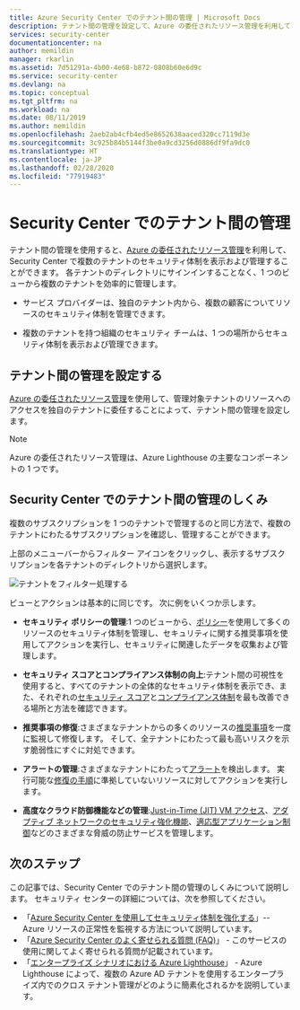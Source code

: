 ```yaml
---
title: Azure Security Center でのテナント間の管理 | Microsoft Docs
description: テナント間の管理を設定して、Azure の委任されたリソース管理を利用して Security Center で複数のテナントのセキュリティ体制を管理する方法について説明します。
services: security-center
documentationcenter: na
author: memildin
manager: rkarlin
ms.assetid: 7d51291a-4b00-4e68-b872-0808b60e6d9c
ms.service: security-center
ms.devlang: na
ms.topic: conceptual
ms.tgt_pltfrm: na
ms.workload: na
ms.date: 08/11/2019
ms.author: memildin
ms.openlocfilehash: 2aeb2ab4cfb4ed5e8652638aaced320cc7119d3e
ms.sourcegitcommit: 3c925b84b5144f3be0a9cd3256d0886df9fa9dc0
ms.translationtype: HT
ms.contentlocale: ja-JP
ms.lasthandoff: 02/28/2020
ms.locfileid: "77919483"
---
```

# <a name="cross-tenant-management-in-security-center"></a>Security Center でのテナント間の管理

テナント間の管理を使用すると、[Azure の委任されたリソース管理](../lighthouse/concepts/azure-delegated-resource-management.md)を利用して、Security Center で複数のテナントのセキュリティ体制を表示および管理することができます。 各テナントのディレクトリにサインインすることなく、1 つのビューから複数のテナントを効率的に管理します。

- サービス プロバイダーは、独自のテナント内から、複数の顧客についてリソースのセキュリティ体制を管理できます。

- 複数のテナントを持つ組織のセキュリティ チームは、1 つの場所からセキュリティ体制を表示および管理できます。

## <a name="set-up-cross-tenant-management"></a>テナント間の管理を設定する

[Azure の委任されたリソース管理](../lighthouse/concepts/azure-delegated-resource-management.md)を使用して、管理対象テナントのリソースへのアクセスを独自のテナントに委任することによって、テナント間の管理を設定します。

> [!NOTE]
> Azure の委任されたリソース管理は、Azure Lighthouse の主要なコンポーネントの 1 つです。

## <a name="how-does-cross-tenant-management-work-in-security-center"></a>Security Center でのテナント間の管理のしくみ

複数のサブスクリプションを 1 つのテナントで管理するのと同じ方法で、複数のテナントにわたるサブスクリプションを確認し、管理することができます。

上部のメニューバーからフィルター アイコンをクリックし、表示するサブスクリプションを各テナントのディレクトリから選択します。

  ![テナントをフィルター処理する](./media/security-center-cross-tenant-management/cross-tenant-filter.png)

ビューとアクションは基本的に同じです。 次に例をいくつか示します。

- **セキュリティ ポリシーの管理**:1 つのビューから、[ポリシー](tutorial-security-policy.md)を使用して多くのリソースのセキュリティ体制を管理し、セキュリティに関する推奨事項を使用してアクションを実行し、セキュリティに関連したデータを収集および管理します。
- **セキュリティ スコアとコンプライアンス体制の向上**:テナント間の可視性を使用すると、すべてのテナントの全体的なセキュリティ体制を表示でき、また、それぞれの[セキュリティ スコア](security-center-secure-score.md)と[コンプライアンス体制](security-center-compliance-dashboard.md)を最も改善できる場所と方法を確認できます。
- **推奨事項の修復**:さまざまなテナントからの多くのリソースの[推奨事項](security-center-recommendations.md)を一度に監視して修復します。 そして、全テナントにわたって最も高いリスクを示す脆弱性にすぐに対処できます。
- **アラートの管理**:さまざまなテナントにわたって[アラート](security-center-alerts-overview.md)を検出します。 実行可能な[修復の手順](security-center-managing-and-responding-alerts.md)に準拠していないリソースに対してアクションを実行します。

- **高度なクラウド防御機能などの管理**:[Just-in-Time (JIT) VM アクセス](security-center-just-in-time.md)、[アダプティブ ネットワークのセキュリティ強化機能](security-center-adaptive-network-hardening.md)、[適応型アプリケーション制御](security-center-adaptive-application.md)などのさまざまな脅威の防止サービスを管理します。
 
## <a name="next-steps"></a>次のステップ
この記事では、Security Center でのテナント間の管理のしくみについて説明します。 セキュリティ センターの詳細については、次を参照してください。

* 「[Azure Security Center を使用してセキュリティ体制を強化する](security-center-monitoring.md)」-- Azure リソースの正常性を監視する方法について説明しています。
* 「[Azure Security Center のよく寄せられる質問 (FAQ)](faq-general.md)」 - このサービスの使用に関してよく寄せられる質問が記載されています。
* 「[エンタープライズ シナリオにおける Azure Lighthouse](https://docs.microsoft.com/azure/lighthouse/concepts/enterprise)」 - Azure Lighthouse によって、複数の Azure AD テナントを使用するエンタープライズ内でのクロス テナント管理がどのように簡素化されるかを説明しています。